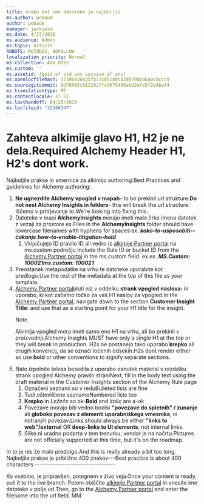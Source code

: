 ```yaml
---
title: enako kot ime datoteke je najboljši
ms.author: pebaum
author: pebaum
manager: jackiesm
ms.date: 4/27/2018
ms.audience: Admin
ms.topic: article
ROBOTS: NOINDEX, NOFOLLOW
localization_priority: Normal
ms.collection: Adm_O365
ms.custom: ''
ms.assetid: (guid of old soc version if any)
ms.openlocfilehash: 37398436435fb72cb5c8dca2d0798b86a0c8ccc9
ms.sourcegitcommit: 9d78905c512192ffc4675468abd2efc5f2e4baf4
ms.translationtype: MT
ms.contentlocale: sl-SI
ms.lasthandoff: 04/23/2019
ms.locfileid: "32366347"
---
```

# <a name="required-alchemy-header-h1-h2s-dont-work"></a><span data-ttu-id="97b6c-102">Zahteva alkimije glavo H1, H2 je ne dela.</span><span class="sxs-lookup"><span data-stu-id="97b6c-102">Required Alchemy Header H1, H2's dont work.</span></span>
<span data-ttu-id="97b6c-103">Najboljše prakse in smernice za alkimijo authoring:</span><span class="sxs-lookup"><span data-stu-id="97b6c-103">Best Practices and guidelines for Alchemy authoring:</span></span>

1. <span data-ttu-id="97b6c-104">**Ne ugnezdite Alchemy vpogled v mapah**- to bo prekinil url strukture.</span><span class="sxs-lookup"><span data-stu-id="97b6c-104">**Do not nest Alchemy Insights in folders**- this will break the url structure.</span></span> <span data-ttu-id="97b6c-105">Iščemo v pritrjevanje to.</span><span class="sxs-lookup"><span data-stu-id="97b6c-105">We're looking into fixing this.</span></span>
1. <span data-ttu-id="97b6c-106">Datoteke v mapi **AlchemyInsights** morajo imeti male črke imena datotek z vezaji za prostore ex.</span><span class="sxs-lookup"><span data-stu-id="97b6c-106">Files in the **AlchemyInsights** folder should have lowercase filenames with hyphens for spaces ex.</span></span> <span data-ttu-id="97b6c-107">***kako-to-usposobiti--čakanje***.</span><span class="sxs-lookup"><span data-stu-id="97b6c-107">***how-to-enable-litigation-hold***.</span></span>
    1. <span data-ttu-id="97b6c-108">Vključujejo ID pravilo ID ali vedro iz [alkimije Partner portal](https://alchemyportal.azurewebsites.net) na ms.custom področju.</span><span class="sxs-lookup"><span data-stu-id="97b6c-108">Include the Rule ID or bucket ID from the [Alchemy Partner portal](https://alchemyportal.azurewebsites.net) in the ms.custom field.</span></span> <span data-ttu-id="97b6c-109">ex.</span><span class="sxs-lookup"><span data-stu-id="97b6c-109">ex.</span></span> <span data-ttu-id="97b6c-110">***MS.Custom: 100021***</span><span class="sxs-lookup"><span data-stu-id="97b6c-110">***ms.custom: 100021***</span></span>
1. <span data-ttu-id="97b6c-111">Preostanek metapodatke na vrhu te datoteke uporabite kot predlogo.</span><span class="sxs-lookup"><span data-stu-id="97b6c-111">Use the rest of the metadata at the top of this file as your template.</span></span>
1. <span data-ttu-id="97b6c-112">[Alchemy Partner portal](https://alchemyportal.azurewebsites.net)pluti niz v oddelku **strank vpogled naslova:** in uporabo, ki kot začetno točko za vaš H1 naslov za vpogled.</span><span class="sxs-lookup"><span data-stu-id="97b6c-112">In the [Alchemy Partner portal](https://alchemyportal.azurewebsites.net), navigate down to the section **Customer Insight Title:** and use that as a starting point for your H1 title for the insight.</span></span> 
    > [!NOTE]
    > <span data-ttu-id="97b6c-113">Alkimija vpogled mora imeti samo eno H1 na vrhu, ali bo prekinil v proizvodnji.</span><span class="sxs-lookup"><span data-stu-id="97b6c-113">Alchemy Insights MUST have only a single H1 at the top or they will break in production.</span></span> <span data-ttu-id="97b6c-114">H2s ne postanejo tako uporabo **krepko** ali drugih konvencij, da se označi ločenih odsekih.</span><span class="sxs-lookup"><span data-stu-id="97b6c-114">H2s dont render either so use **bold** or other conventions to signify separate sections.</span></span>
1. <span data-ttu-id="97b6c-115">Nato izpolnite telesa besedila z uporabo osnutek material v razdelku strank vpogled Alchemy pravilo strani</span><span class="sxs-lookup"><span data-stu-id="97b6c-115">Next, fill in the body text using the draft material in the Customer Insights section of the Alchemy Rule page</span></span>
    1. <span data-ttu-id="97b6c-116">Označeni seznami so v redu</span><span class="sxs-lookup"><span data-stu-id="97b6c-116">Bulleted lists are fine</span></span>
    1. <span data-ttu-id="97b6c-117">Tudi oštevilčene sezname</span><span class="sxs-lookup"><span data-stu-id="97b6c-117">Numbered lists too</span></span>
    1. <span data-ttu-id="97b6c-118">**Krepko** in *Ležeče* so ok-</span><span class="sxs-lookup"><span data-stu-id="97b6c-118">**Bold** and *italic* are a-ok</span></span>
    1. <span data-ttu-id="97b6c-119">Povezave morajo biti vedno bodisi **"povezave do spletnih" / zunanje** ali **globoko povezav z elementi uporabniškega vmesnika**, ni notranjih povezav.</span><span class="sxs-lookup"><span data-stu-id="97b6c-119">Links should always be either **"links to web"/external** OR **deep-links to UI elements**, not internal links.</span></span>
    1. <span data-ttu-id="97b6c-120">Slike ni uradno podprta v tem trenutku, vendar je na načrtu.</span><span class="sxs-lookup"><span data-stu-id="97b6c-120">Pictures are not officially supported at this time, but it's on the roadmap.</span></span>

<span data-ttu-id="97b6c-121">In to je res že malo predolgo.</span><span class="sxs-lookup"><span data-stu-id="97b6c-121">And this is really already a bit too long.</span></span> <span data-ttu-id="97b6c-122">Najboljše prakse je približno 400 znakov---</span><span class="sxs-lookup"><span data-stu-id="97b6c-122">Best practice is about 400 characters ---------------------------------</span></span>

<span data-ttu-id="97b6c-123">Ko vsebino, je pripravljen, potegnem v živo veja.</span><span class="sxs-lookup"><span data-stu-id="97b6c-123">Once your content is ready, pull it to the live branch.</span></span> <span data-ttu-id="97b6c-124">Potem obiščite [alkimije Partner portal](https://alchemyportal.azurewebsites.net) in vnesite ime datoteke v polje url.</span><span class="sxs-lookup"><span data-stu-id="97b6c-124">Then, go to the [Alchemy Partner portal](https://alchemyportal.azurewebsites.net) and enter the filename into the url field.</span></span> <span data-ttu-id="97b6c-125">M</span><span class="sxs-lookup"><span data-stu-id="97b6c-125">M</span></span>